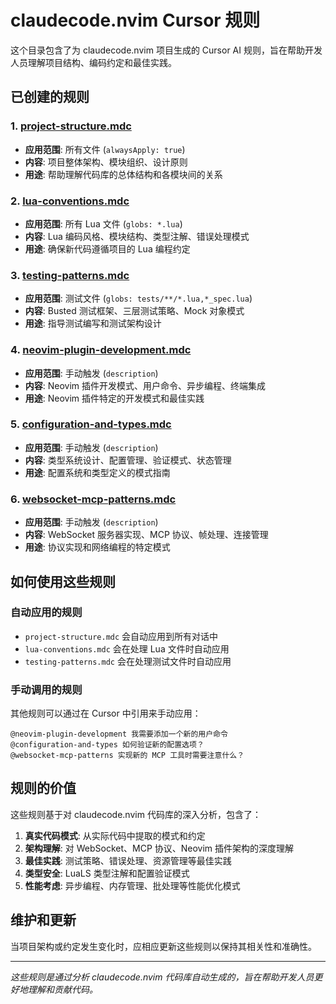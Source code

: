 # claudecode.nvim Cursor 规则

这个目录包含了为 claudecode.nvim 项目生成的 Cursor AI 规则，旨在帮助开发人员理解项目结构、编码约定和最佳实践。

## 已创建的规则

### 1. [project-structure.mdc](./project-structure.mdc)
- **应用范围**: 所有文件 (`alwaysApply: true`)
- **内容**: 项目整体架构、模块组织、设计原则
- **用途**: 帮助理解代码库的总体结构和各模块间的关系

### 2. [lua-conventions.mdc](./lua-conventions.mdc)
- **应用范围**: 所有 Lua 文件 (`globs: *.lua`)
- **内容**: Lua 编码风格、模块结构、类型注解、错误处理模式
- **用途**: 确保新代码遵循项目的 Lua 编程约定

### 3. [testing-patterns.mdc](./testing-patterns.mdc)
- **应用范围**: 测试文件 (`globs: tests/**/*.lua,*_spec.lua`)
- **内容**: Busted 测试框架、三层测试策略、Mock 对象模式
- **用途**: 指导测试编写和测试架构设计

### 4. [neovim-plugin-development.mdc](./neovim-plugin-development.mdc)
- **应用范围**: 手动触发 (`description`)
- **内容**: Neovim 插件开发模式、用户命令、异步编程、终端集成
- **用途**: Neovim 插件特定的开发模式和最佳实践

### 5. [configuration-and-types.mdc](./configuration-and-types.mdc)
- **应用范围**: 手动触发 (`description`)
- **内容**: 类型系统设计、配置管理、验证模式、状态管理
- **用途**: 配置系统和类型定义的模式指南

### 6. [websocket-mcp-patterns.mdc](./websocket-mcp-patterns.mdc)
- **应用范围**: 手动触发 (`description`)
- **内容**: WebSocket 服务器实现、MCP 协议、帧处理、连接管理
- **用途**: 协议实现和网络编程的特定模式

## 如何使用这些规则

### 自动应用的规则
- `project-structure.mdc` 会自动应用到所有对话中
- `lua-conventions.mdc` 会在处理 Lua 文件时自动应用
- `testing-patterns.mdc` 会在处理测试文件时自动应用

### 手动调用的规则
其他规则可以通过在 Cursor 中引用来手动应用：
```
@neovim-plugin-development 我需要添加一个新的用户命令
@configuration-and-types 如何验证新的配置选项？
@websocket-mcp-patterns 实现新的 MCP 工具时需要注意什么？
```

## 规则的价值

这些规则基于对 claudecode.nvim 代码库的深入分析，包含了：

1. **真实代码模式**: 从实际代码中提取的模式和约定
2. **架构理解**: 对 WebSocket、MCP 协议、Neovim 插件架构的深度理解
3. **最佳实践**: 测试策略、错误处理、资源管理等最佳实践
4. **类型安全**: LuaLS 类型注解和配置验证模式
5. **性能考虑**: 异步编程、内存管理、批处理等性能优化模式

## 维护和更新

当项目架构或约定发生变化时，应相应更新这些规则以保持其相关性和准确性。

---

*这些规则是通过分析 claudecode.nvim 代码库自动生成的，旨在帮助开发人员更好地理解和贡献代码。*
